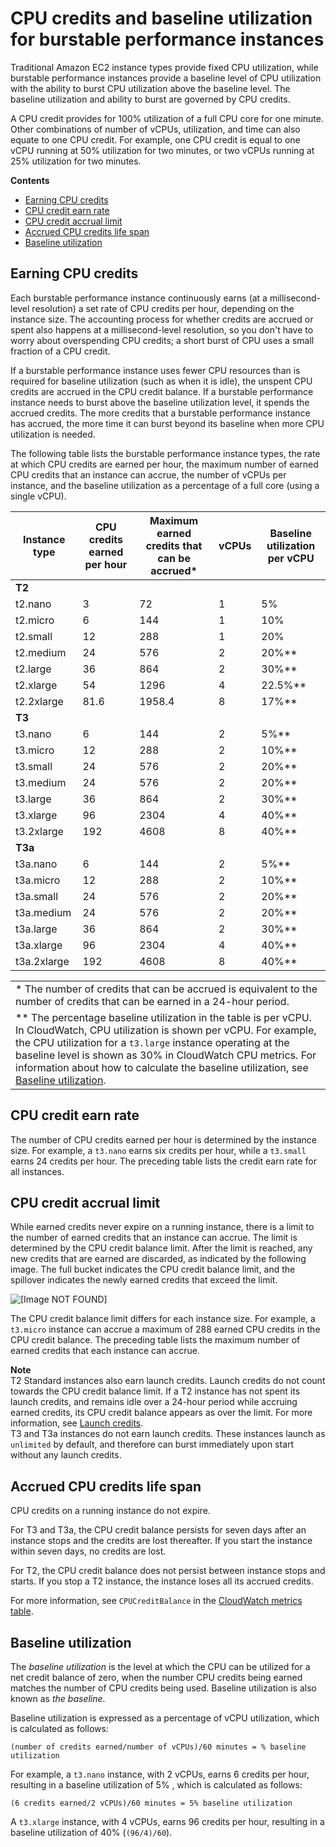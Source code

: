 # CPU credits and baseline utilization for burstable performance instances<a name="burstable-credits-baseline-concepts"></a>

Traditional Amazon EC2 instance types provide fixed CPU utilization, while burstable performance instances provide a baseline level of CPU utilization with the ability to burst CPU utilization above the baseline level\. The baseline utilization and ability to burst are governed by CPU credits\.

A CPU credit provides for 100% utilization of a full CPU core for one minute\. Other combinations of number of vCPUs, utilization, and time can also equate to one CPU credit\. For example, one CPU credit is equal to one vCPU running at 50% utilization for two minutes, or two vCPUs running at 25% utilization for two minutes\.

**Contents**
+ [Earning CPU credits](#earning-CPU-credits)
+ [CPU credit earn rate](#CPU-credit-earn-rate)
+ [CPU credit accrual limit](#CPU-credit-accrual-limit)
+ [Accrued CPU credits life span](#accrued-CPU-credits-life-span)
+ [Baseline utilization](#baseline_performance)

## Earning CPU credits<a name="earning-CPU-credits"></a>

Each burstable performance instance continuously earns \(at a millisecond\-level resolution\) a set rate of CPU credits per hour, depending on the instance size\. The accounting process for whether credits are accrued or spent also happens at a millisecond\-level resolution, so you don't have to worry about overspending CPU credits; a short burst of CPU uses a small fraction of a CPU credit\.

If a burstable performance instance uses fewer CPU resources than is required for baseline utilization \(such as when it is idle\), the unspent CPU credits are accrued in the CPU credit balance\. If a burstable performance instance needs to burst above the baseline utilization level, it spends the accrued credits\. The more credits that a burstable performance instance has accrued, the more time it can burst beyond its baseline when more CPU utilization is needed\.

The following table lists the burstable performance instance types, the rate at which CPU credits are earned per hour, the maximum number of earned CPU credits that an instance can accrue, the number of vCPUs per instance, and the baseline utilization as a percentage of a full core \(using a single vCPU\)\.


|  Instance type  |  CPU credits earned per hour  |  Maximum earned credits that can be accrued\*  |  vCPUs  |  Baseline utilization per vCPU  | 
| --- | --- | --- | --- | --- | 
|  **T2**  |   |   |   |   | 
| t2\.nano |  3  |  72  |  1  |  5%  | 
| t2\.micro |  6  |  144  |  1  |  10%  | 
| t2\.small |  12  |  288  |  1  |  20%  | 
| t2\.medium |  24  |  576  |  2  |  20%\*\*  | 
| t2\.large |  36  |  864  |  2  |  30%\*\*  | 
| t2\.xlarge |  54  |  1296  |  4  |  22\.5%\*\*  | 
| t2\.2xlarge |  81\.6  |  1958\.4  |  8  |  17%\*\*  | 
|  **T3**  |   |   |   |   | 
| t3\.nano |  6  |  144  |  2  |  5%\*\*  | 
| t3\.micro |  12  |  288  |  2  |  10%\*\*  | 
| t3\.small |  24  |  576  |  2  |  20%\*\*  | 
| t3\.medium |  24  |  576  |  2  |  20%\*\*  | 
| t3\.large |  36  |  864  |  2  |  30%\*\*  | 
| t3\.xlarge |  96  |  2304  |  4  |  40%\*\*  | 
| t3\.2xlarge |  192  |  4608  |  8  |  40%\*\*  | 
|  **T3a**  |   |   |   |   | 
| t3a\.nano |  6  |  144  |  2  |  5%\*\*  | 
| t3a\.micro |  12  |  288  |  2  |  10%\*\*  | 
| t3a\.small |  24  |  576  |  2  |  20%\*\*  | 
| t3a\.medium |  24  |  576  |  2  |  20%\*\*  | 
| t3a\.large |  36  |  864  |  2  |  30%\*\*  | 
| t3a\.xlarge |  96  |  2304  |  4  |  40%\*\*  | 
| t3a\.2xlarge |  192  |  4608  |  8  |  40%\*\*  | 


|  | 
| --- |
|  \* The number of credits that can be accrued is equivalent to the number of credits that can be earned in a 24\-hour period\.  | 
|  \*\* The percentage baseline utilization in the table is per vCPU\. In CloudWatch, CPU utilization is shown per vCPU\. For example, the CPU utilization for a `t3.large` instance operating at the baseline level is shown as 30% in CloudWatch CPU metrics\. For information about how to calculate the baseline utilization, see [Baseline utilization](#baseline_performance)\.  | 

## CPU credit earn rate<a name="CPU-credit-earn-rate"></a>

The number of CPU credits earned per hour is determined by the instance size\. For example, a `t3.nano` earns six credits per hour, while a `t3.small` earns 24 credits per hour\. The preceding table lists the credit earn rate for all instances\.

## CPU credit accrual limit<a name="CPU-credit-accrual-limit"></a>

While earned credits never expire on a running instance, there is a limit to the number of earned credits that an instance can accrue\. The limit is determined by the CPU credit balance limit\. After the limit is reached, any new credits that are earned are discarded, as indicated by the following image\. The full bucket indicates the CPU credit balance limit, and the spillover indicates the newly earned credits that exceed the limit\.

![\[Image NOT FOUND\]](http://docs.aws.amazon.com/AWSEC2/latest/UserGuide/images/t2-t3-bucket.png)

The CPU credit balance limit differs for each instance size\. For example, a `t3.micro` instance can accrue a maximum of 288 earned CPU credits in the CPU credit balance\. The preceding table lists the maximum number of earned credits that each instance can accrue\.

**Note**  
T2 Standard instances also earn launch credits\. Launch credits do not count towards the CPU credit balance limit\. If a T2 instance has not spent its launch credits, and remains idle over a 24\-hour period while accruing earned credits, its CPU credit balance appears as over the limit\. For more information, see [Launch credits](burstable-performance-instances-standard-mode-concepts.md#launch-credits)\.   
T3 and T3a instances do not earn launch credits\. These instances launch as `unlimited` by default, and therefore can burst immediately upon start without any launch credits\.

## Accrued CPU credits life span<a name="accrued-CPU-credits-life-span"></a>

CPU credits on a running instance do not expire\.

For T3 and T3a, the CPU credit balance persists for seven days after an instance stops and the credits are lost thereafter\. If you start the instance within seven days, no credits are lost\.

For T2, the CPU credit balance does not persist between instance stops and starts\. If you stop a T2 instance, the instance loses all its accrued credits\.

For more information, see `CPUCreditBalance` in the [CloudWatch metrics table](burstable-performance-instances-monitoring-cpu-credits.md#burstable-performance-instances-CW-metrics-table)\.

## Baseline utilization<a name="baseline_performance"></a>

The *baseline utilization* is the level at which the CPU can be utilized for a net credit balance of zero, when the number CPU credits being earned matches the number of CPU credits being used\. Baseline utilization is also known as *the baseline*\.

Baseline utilization is expressed as a percentage of vCPU utilization, which is calculated as follows:

`(number of credits earned/number of vCPUs)/60 minutes = % baseline utilization`

For example, a `t3.nano` instance, with 2 vCPUs, earns 6 credits per hour, resulting in a baseline utilization of 5% , which is calculated as follows:

`(6 credits earned/2 vCPUs)/60 minutes = 5% baseline utilization`

A `t3.xlarge` instance, with 4 vCPUs, earns 96 credits per hour, resulting in a baseline utilization of 40% \(`(96/4)/60`\)\.